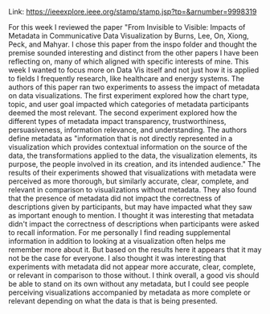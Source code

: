 Link: https://ieeexplore.ieee.org/stamp/stamp.jsp?tp=&arnumber=9998319

For this week I reviewed the paper "From Invisible to Visible: Impacts of Metadata in Communicative Data Visualization by Burns, Lee, On, Xiong, Peck, and Mahyar. I chose this paper from the inspo folder and thought the premise sounded interesting and distinct from the other papers I have been reflecting on, many of which aligned with specific interests of mine. This week I wanted to focus more on Data Vis itself and not just how it is applied to fields I frequently research, like healthcare and energy systems. The authors of this paper ran two experiments to assess the impact of metadata on data visualizations. The first experiment explored how the chart type, topic, and user goal impacted which categories of metadata participants deemed the most relevant. The second experiment explored how the different types of metadata impact transparency, trustworthiness, persuasiveness, information relevance, and understanding. The authors define metadata as "information that is not directly represented in a visualization which provides contextual information on the source of the data, the transformations applied to the data, the visualization elements, its purpose, the people involved in its creation, and its intended audience." The results of their experiments showed that visualizations with metadata were perceived as more thorough, but similarly accurate, clear, complete, and relevant in comparison to visualizations without metadata. They also found that the presence of metadata did not impact the correctness of descriptions given by participants, but may have impacted what they saw as important enough to mention. I thought it was interesting that metadata didn't impact the correctness of descriptions when participants were asked to recall information. For me personally I find reading supplemental information in addition to looking at a visualization often helps me remember more about it. But based on the results here it appears that it may not be the case for everyone. I also thought it was interesting that experiments with metadata did not appear more accurate, clear, complete, or relevant in comparison to those without. I think overall, a good vis should be able to stand on its own without any metadata, but I could see people perceiving visualizations accompanied by metadata as more complete or relevant depending on what the data is that is being presented.

